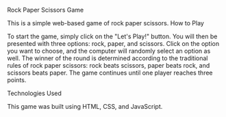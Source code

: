 Rock Paper Scissors Game

This is a simple web-based game of rock paper scissors.
How to Play

To start the game, simply click on the "Let's Play!" button. You will then be presented with three options: rock, paper, and scissors. Click on the option you want to choose, and the computer will randomly select an option as well. The winner of the round is determined according to the traditional rules of rock paper scissors: rock beats scissors, paper beats rock, and scissors beats paper. The game continues until one player reaches three points.

Technologies Used

This game was built using HTML, CSS, and JavaScript.

